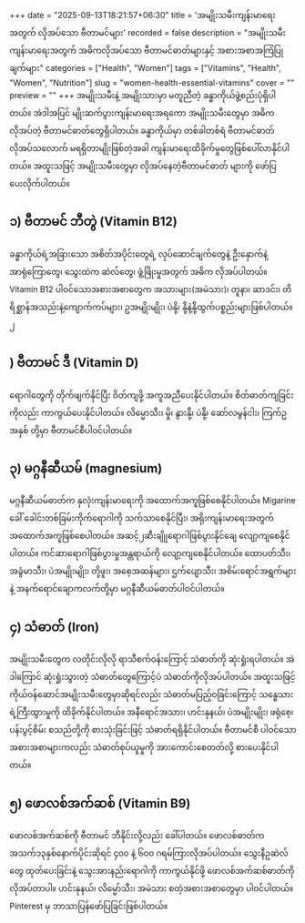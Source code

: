 +++
date = "2025-09-13T18:21:57+06:30"
title = 'အမျိုးသမီးကျန်းမာရေးအတွက် လိုအပ်သော ဗီတာမင်များ'
recorded = false
description = "အမျိုးသမီးကျန်းမာရေးအတွက် အဓိကလိုအပ်သော ဗီတာမင်ဓာတ်များနှင့် အစားအစာအကြံပြုချက်များ"
categories = ["Health", "Women"]
tags = ["Vitamins", "Health", "Women", "Nutrition"]
slug = "women-health-essential-vitamins"
cover = ""
preview = ""
+++
အမျိုးသမီးနဲ့ အမျိုးသားမှာ မတူညီတဲ့ ခန္ဓာကိုယ်ဖွဲ့စည်းပုံရှိပါတယ်။ အဲဒါအပြင် မျိုးဆက်ပွားကျန်းမာရေးအရကော အမျိုးသမီးတွေမှာ အဓိက လိုအပ်တဲ့ ဗီတာမင်ဓာတ်တွေရှိပါတယ်။ ခန္ဓာကိုယ်မှာ တစ်ခါတစ်ရံ ဗီတာမင်ဓာတ်လိုအပ်သလောက် မရရှိတာမျိုးဖြစ်တဲ့အခါ ကျန်းမာရေးထိခိုက်မှုတွေဖြစ်ပေါ်လာနိုင်ပါတယ်။ အထူးသဖြင့် အမျိုးသမီးတွေမှာ လိုအပ်နေတဲ့ဗီတာမင်ဓာတ် များကို ဖော်ပြပေးလိုက်ပါတယ်။

## ၁) ဗီတာမင် ဘီတွဲ (Vitamin B12)
ခန္ဓာကိုယ်ရဲ့အခြားသော အစိတ်အပိုင်းတွေရဲ့ လုပ်ဆောင်ချက်တွေနဲ့ ဦးနှောက်နဲ့ အာရုံကြောတွေ၊ သွေးထဲက ဆဲလ်တွေ၊ ဖွံ့ဖြိုးမှုအတွက် အဓိက လိုအပ်ပါတယ်။ Vitamin B12 ပါဝင်သောအစားအစာတွေက အသားများ(အမဲသား)၊ တူနာ၊ ဆာဒင်း၊ တိရိစ္ဆာန်အသည်းနဲ့ကျောက်ကပ်များ၊ ဥအမျိုးမျိုး၊ ပဲနို့၊ နို့်နဲ့နို့်ထွက်ပစ္စည်းများဖြစ်ပါတယ်။
၂
## ) ဗီတာမင် ဒီ (Vitamin D)
ရောဂါတွေကို တိုက်ဖျက်နိုင်ပြီး ဝိတ်ကျဖို့ အကူအညီပေးနိုင်ပါတယ်။ စိတ်ဓာတ်ကျခြင်းကိုလည်း ကာကွယ်ပေးနိုင်ပါတယ်။ လိမ္မောသီး၊ မှို၊ နွားနို့်၊ ပဲနို့်၊ ဆော်လမွန်ငါး၊ ကြက်ဥအနှစ် တို့မှာ ဗီတာမင်စီပါဝင်ပါတယ်။

## ၃) မဂ္ဂနီဆီယမ် (magnesium)
မဂ္ဂနီဆီယမ်ဓာတ်က နှလုံးကျန်းမာရေးကို အထောက်အကူဖြစ်စေနိုင်ပါတယ်။ Migarine ခေါ် ခေါင်းတစ်ခြမ်းကိုက်ရောဂါကို သက်သာစေနိုင်ပြီး၊ အရိုးကျန်းမာရေးအတွက် အထောက်အကူဖြစ်စေပါတယ်။ အဆင့်၂ဆီးချိုုရောဂါဖြစ်ပွားနိုင်ချေ လျော့ကျစေနိုင်ပါတယ်။ ကင်ဆာရောဂါဖြစ်ပွားမှုအန္တရာယ်ကို လျော့ကျစေနိုင်ပါတယ်။ ထောပတ်သီး၊ အခွံမာသီး၊ ပဲအမျိုးမျိုး၊ တို့ဖူး၊ အစေ့အဆန်များ၊ ဌက်ပျောသီး၊ အစိမ်းရောင်အရွက်များ နဲ့ အနက်ရောင်ချောကလက်တို့မှာ မဂ္ဂနီဆီယမ်ဓာတ်ပါဝင်ပါတယ်။

## ၄) သံဓာတ် (Iron)
အမျိုးသမီးတွေက လတိုင်းလိုလို ရာသီစက်ဝန်းကြောင့် သံဓာတ်ကို ဆုံးရှုံးရပါတယ်။ အဲဒါကြောင် ဆုံးရှုံးသွားတဲ့ သံဓာတ်တွေကြောင့်ပဲ သံဓာတ်ကိုလိုအပ်ပါတယ်။ အထူးသဖြင့် ကိုယ်ဝန်ဆောင်အမျိုးသမီးတွေမှာဆိုရင်လည်း သံဓာတ်မပြည့်ဝခြင်းကြောင့် သန္ဓေသားရဲ့ကြီးထွားမှုကို ထိခိုက်နိုင်ပါတယ်။ အနီရောင်အသား၊ ဟင်းနုနယ်၊ ပဲအမျိုးမျိုး၊ ဖရုံစေ့၊ ပန်းပွင့်စိမ်း စသည်တို့ကို စားသုံးခြင်းဖြင့် သံဓာတ်ရရှိနိုင်ပါတယ်။ ဗီတာမင်စီ ပါဝင်သောအစားအစာများကလည်း သံဓာတ်စုပ်ယူမှုကို အားကောင်းစေတတ်လို့ စားပေးနိုင်ပါတယ်။

## ၅) ဖောလစ်အက်ဆစ် (Vitamin B9)
ဖောလစ်အက်ဆစ်ကို ဗီတာမင် ဘီနိုင်းလို့လည်း ခေါ်ပါတယ်။ ဖောလစ်ဓာတ်က အသက်၁၃နှစ်နောက်ပိုင်းဆိုရင် ၄၀၀ နဲ့ ၆၀၀ ဂရမ်ကြားလိုအပ်ပါတယ်။ သွေးနီဥဆဲလ်တွေ ထုတ်ပေးခြင်းနဲ့ သွေးအားနည်းရောဂါကို ကာကွယ်နိုင်ဖို့ ဖောလစ်အက်ဆစ်ဓာတ်ကိုလိုအပ်တာပါ။ ဟင်းနုနယ်၊ လိမ္မော်သီး၊ အမဲသား စတဲ့အစားအစာတွေမှာ ပါဝင်ပါတယ်။
Pinterest မှ ဘာသာပြန်ဖော်ပြခြင်းဖြစ်ပါတယ်။